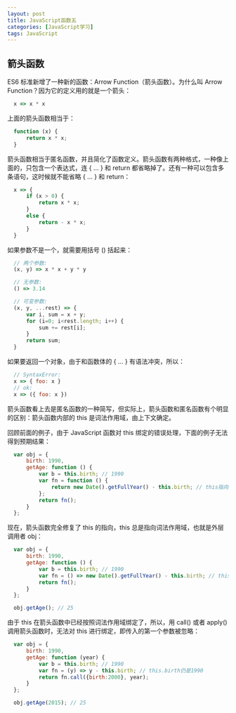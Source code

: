 ```yaml
---
layout: post
title: JavaScript函数五
categories: [JavaScript学习]
tags: JavaScript
---
```


## 箭头函数
ES6 标准新增了一种新的函数：Arrow Function（箭头函数）。为什么叫 Arrow Function？因为它的定义用的就是一个箭头：
```javascript
  x => x * x
```
上面的箭头函数相当于：
```javascript
  function (x) {
      return x * x;
  }
```
箭头函数相当于匿名函数，并且简化了函数定义。箭头函数有两种格式，一种像上面的，只包含一个表达式，连 { ... } 和 return 都省略掉了。还有一种可以包含多条语句，这时候就不能省略 { ... } 和 return：
```javascript
  x => {
      if (x > 0) {
          return x * x;
      }
      else {
          return - x * x;
      }
  }
```
如果参数不是一个，就需要用括号 () 括起来：
```javascript
  // 两个参数:
  (x, y) => x * x + y * y

  // 无参数:
  () => 3.14

  // 可变参数:
  (x, y, ...rest) => {
      var i, sum = x + y;
      for (i=0; i<rest.length; i++) {
          sum += rest[i];
      }
      return sum;
  }
```
如果要返回一个对象，由于和函数体的 { ... } 有语法冲突，所以：
```javascript
  // SyntaxError:
  x => { foo: x }
  // ok:
  x => ({ foo: x })
```

箭头函数看上去是匿名函数的一种简写，但实际上，箭头函数和匿名函数有个明显的区别：箭头函数内部的 this 是词法作用域，由上下文确定。

回顾前面的例子，由于 JavaScript 函数对 this 绑定的错误处理，下面的例子无法得到预期结果：
```javascript
  var obj = {
      birth: 1990,
      getAge: function () {
          var b = this.birth; // 1990
          var fn = function () {
              return new Date().getFullYear() - this.birth; // this指向window或undefined
          };
          return fn();
      }
  };
```
现在，箭头函数完全修复了 this 的指向，this 总是指向词法作用域，也就是外层调用者 obj：
```javascript
  var obj = {
      birth: 1990,
      getAge: function () {
          var b = this.birth; // 1990
          var fn = () => new Date().getFullYear() - this.birth; // this指向obj对象
          return fn();
      }
  };

  obj.getAge(); // 25
```
由于 this 在箭头函数中已经按照词法作用域绑定了，所以，用 call() 或者 apply() 调用箭头函数时，无法对 this 进行绑定，即传入的第一个参数被忽略：
```javascript
  var obj = {
      birth: 1990,
      getAge: function (year) {
          var b = this.birth; // 1990
          var fn = (y) => y - this.birth; // this.birth仍是1990
          return fn.call({birth:2000}, year);
      }
  };

  obj.getAge(2015); // 25
```
